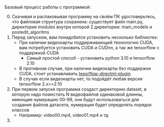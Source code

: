 Базовый процесс работы с программой:

0. Скачивая и распаковывая программу на своём ПК удостоверьтесь, что файловая структура сохранена: существует файл main.py, директория modules внутри которой 2 директории: main_models и postedit_algoritms
1. Перед запуском, вам понадобится установить несколько библиотек:
   - При наличии видеокарты поддерживающей технологию CUDA, вам потребуется установить CUDA и CUDnn, а так же tensorflow с поддержкой CUDA
      - Самый простой способ - установить python 3.10 и tensorflow 2.10
   - В противном случае, при наличии видеокарты без поддержки CUDA, стоит устанавливать [tesorflow-directml-plugin](https://github.com/microsoft/tensorflow-directml-plugin)
   - В случае если видеокарты нет, то подойдёт любая версия tensorflow 2.x>=2.10
2. При первом запуске программа создаст директорию dataset, в которую надо поместить N видеофайлов одинаковой длинны, имеющие нумерацию 00-99, они будут использоваться для создания файлов датасета, нумерация будет определять порядок классов
   - Например: video00.mp4, video01.mp4 и тд
3. 
     
